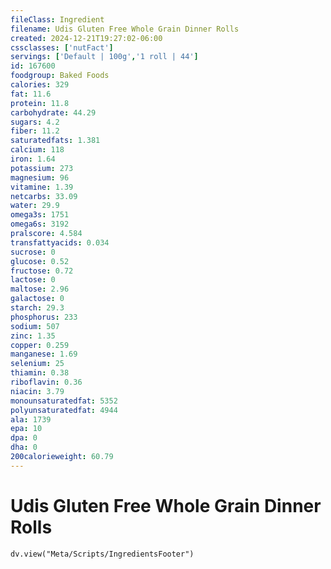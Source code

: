 ```yaml
---
fileClass: Ingredient
filename: Udis Gluten Free Whole Grain Dinner Rolls
created: 2024-12-21T19:27:02-06:00
cssclasses: ['nutFact']
servings: ['Default | 100g','1 roll | 44']
id: 167600
foodgroup: Baked Foods
calories: 329
fat: 11.6
protein: 11.8
carbohydrate: 44.29
sugars: 4.2
fiber: 11.2
saturatedfats: 1.381
calcium: 118
iron: 1.64
potassium: 273
magnesium: 96
vitamine: 1.39
netcarbs: 33.09
water: 29.9
omega3s: 1751
omega6s: 3192
pralscore: 4.584
transfattyacids: 0.034
sucrose: 0
glucose: 0.52
fructose: 0.72
lactose: 0
maltose: 2.96
galactose: 0
starch: 29.3
phosphorus: 233
sodium: 507
zinc: 1.35
copper: 0.259
manganese: 1.69
selenium: 25
thiamin: 0.38
riboflavin: 0.36
niacin: 3.79
monounsaturatedfat: 5352
polyunsaturatedfat: 4944
ala: 1739
epa: 10
dpa: 0
dha: 0
200calorieweight: 60.79
---
```


# Udis Gluten Free Whole Grain Dinner Rolls

```dataviewjs
dv.view("Meta/Scripts/IngredientsFooter")
```